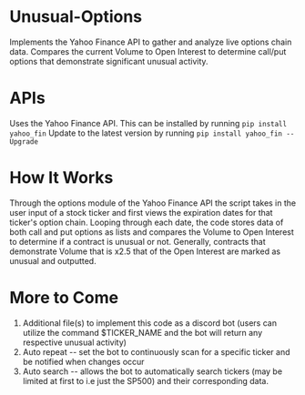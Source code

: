 # Unusual-Options
Implements the Yahoo Finance API to gather and analyze live options chain data. Compares the current Volume to Open Interest to determine call/put options that demonstrate significant unusual activity.

# APIs 
Uses the Yahoo Finance API. This can be installed by running ```pip install yahoo_fin```
Update to the latest version by running ```pip install yahoo_fin --Upgrade```

# How It Works
Through the options module of the Yahoo Finance API the script takes in the user input of a stock ticker and first views the expiration dates for that ticker's option chain. Looping through each date, the code stores data of both call and put options as lists and compares the Volume to Open Interest to determine if a contract is unusual or not. Generally, contracts that demonstrate Volume that is x2.5 that of the Open Interest are marked as unusual and outputted.

# More to Come
1) Additional file(s) to implement this code as a discord bot (users can utilize the command $TICKER_NAME and the bot will return any respective unusual activity)
2) Auto repeat -- set the bot to continuously scan for a specific ticker and be notified when changes occur
3) Auto search -- allows the bot to automatically search tickers (may be limited at first to i.e just the SP500) and their corresponding data. 
